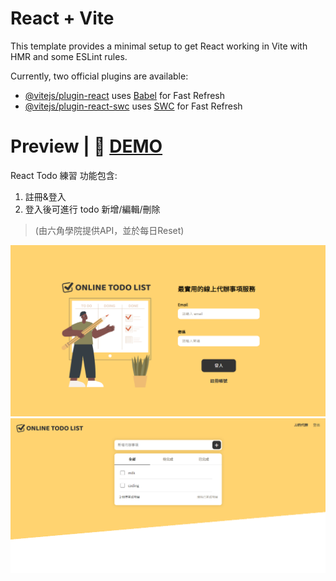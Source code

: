 # React + Vite

This template provides a minimal setup to get React working in Vite with HMR and some ESLint rules.

Currently, two official plugins are available:

- [@vitejs/plugin-react](https://github.com/vitejs/vite-plugin-react/blob/main/packages/plugin-react/README.md) uses [Babel](https://babeljs.io/) for Fast Refresh
- [@vitejs/plugin-react-swc](https://github.com/vitejs/vite-plugin-react-swc) uses [SWC](https://swc.rs/) for Fast Refresh


# Preview | 👀 [DEMO](https://jesswu1551.github.io/react_todo/)

React Todo 練習
功能包含:
1. 註冊&登入
2. 登入後可進行 todo 新增/編輯/刪除

> (由六角學院提供API，並於每日Reset)

![image](src/assets/todo_login_page.png)
![image](src/assets/todo_page.png)
